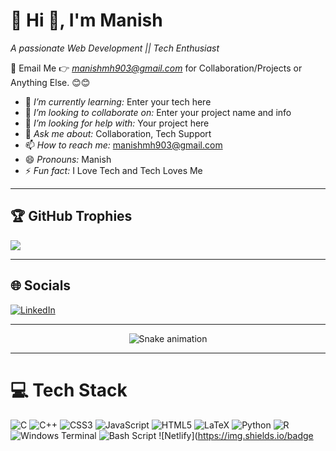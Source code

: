 # 💫 Hi 👋, I'm Manish
*A passionate Web Development || Tech Enthusiast*

📩 Email Me 👉 *manishmh903@gmail.com* for Collaboration/Projects or Anything Else. 😊😊

- 🌱 *I’m currently learning:* Enter your tech here  
- 👯 *I’m looking to collaborate on:* Enter your project name and info  
- 🤔 *I’m looking for help with:* Your project here  
- 💬 *Ask me about:* Collaboration, Tech Support  
- 📫 *How to reach me:* manishmh903@gmail.com  
- 😄 *Pronouns:* Manish  
- ⚡ *Fun fact:* I Love Tech and Tech Loves Me  

---

## 🏆 GitHub Trophies
![](https://github-profile-trophy.vercel.app/?username=manishgithubri&theme=radical&no-frame=false&no-bg=true&margin-w=4)

---

## 🌐 Socials
[![LinkedIn](https://img.shields.io/badge/LinkedIn-%230077B5.svg?logo=linkedin&logoColor=white)](https://www.linkedin.com/in/manish-mh-758464296)  

---

<div align="center">
  <img src="https://profile-readme-generator.com/assets/snake.svg" alt="Snake animation" />
</div>

---

# 💻 Tech Stack
![C](https://img.shields.io/badge/c-%2300599C.svg?style=flat&logo=c&logoColor=white) 
![C++](https://img.shields.io/badge/c++-%2300599C.svg?style=flat&logo=c%2B%2B&logoColor=white) 
![CSS3](https://img.shields.io/badge/css3-%231572B6.svg?style=flat&logo=css3&logoColor=white) 
![JavaScript](https://img.shields.io/badge/javascript-%23323330.svg?style=flat&logo=javascript&logoColor=%23F7DF1E) 
![HTML5](https://img.shields.io/badge/html5-%23E34F26.svg?style=flat&logo=html5&logoColor=white) 
![LaTeX](https://img.shields.io/badge/latex-%23008080.svg?style=flat&logo=latex&logoColor=white) 
![Python](https://img.shields.io/badge/python-3670A0?style=flat&logo=python&logoColor=ffdd54) 
![R](https://img.shields.io/badge/r-%23276DC3.svg?style=flat&logo=r&logoColor=white) 
![Windows Terminal](https://img.shields.io/badge/Windows%20Terminal-%234D4D4D.svg?style=flat&logo=windows-terminal&logoColor=white) 
![Bash Script](https://img.shields.io/badge/bash_script-%23121011.svg?style=flat&logo=gnu-bash&logoColor=white) 
![Netlify](https://img.shields.io/badge
